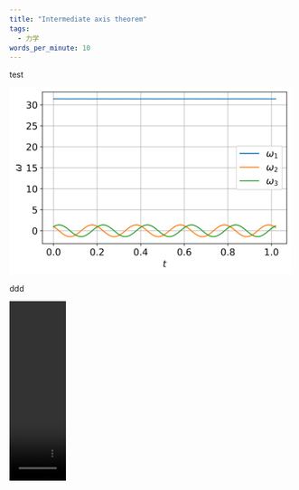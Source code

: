 ```yaml
---
title: "Intermediate axis theorem"
tags:
  - 力学
words_per_minute: 10
---
```


test

<img src="/assets/images/2021/07/omega_1.svg" width="500px" />

ddd

<video autoplay loop width="100" height="317" >
   <source src="/assets/images/2021/07/omega_1.mp4" type="video/mp4">
</video>
